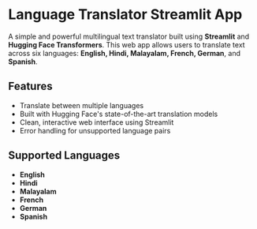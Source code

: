 # Language Translator Streamlit App

A simple and powerful multilingual text translator built using **Streamlit** and **Hugging Face Transformers**. This web app allows users to translate text across six languages: **English, Hindi, Malayalam, French, German**, and **Spanish**.

## Features
- Translate between multiple languages
- Built with Hugging Face's state-of-the-art translation models
- Clean, interactive web interface using Streamlit
- Error handling for unsupported language pairs

## Supported Languages
- **English**
- **Hindi**
- **Malayalam**
- **French**
- **German**
- **Spanish**
